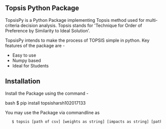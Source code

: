 ## Topsis Python Package

TopsisPy is a Python Package implementing Topsis method used for multi-criteria decision analysis. Topsis stands for 'Technique for Order of Preference by Similarity to Ideal Solution'.

TopsisPy intends to make the process of TOPSIS simple in python. Key features of the package are -

- Easy to use 
- Numpy based 
- Ideal for Students

## Installation

Install the Package using the command -

bash
   $ pip install topsisharsh102017133

    

You may use the Package via commandline as
```bash
   $ topsis [path of csv] [weights as string] [impacts as string] [path of result csv as string]